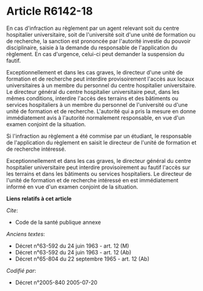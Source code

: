 # Article R6142-18

En cas d'infraction au règlement par un agent relevant soit du centre hospitalier universitaire, soit de l'université soit
d'une unité de formation ou de recherche, la sanction est prononcée par l'autorité investie du pouvoir disciplinaire, saisie
à la demande du responsable de l'application du règlement. En cas d'urgence, celui-ci peut demander la suspension du fautif.

Exceptionnellement et dans les cas graves, le directeur d'une unité de formation et de recherche peut interdire
provisoirement l'accès aux locaux universitaires à un membre du personnel du centre hospitalier universitaire. Le directeur
général du centre hospitalier universitaire peut, dans les mêmes conditions, interdire l'accès des terrains et des bâtiments
ou services hospitaliers à un membre du personnel de l'université ou d'une unité de formation et de recherche. L'autorité qui
a pris la mesure en donne immédiatement avis à l'autorité normalement responsable, en vue d'un examen conjoint de la
situation.

Si l'infraction au règlement a été commise par un étudiant, le responsable de l'application du règlement en saisit le
directeur de l'unité de formation et de recherche intéressé.

Exceptionnellement et dans les cas graves, le directeur général du centre hospitalier universitaire peut interdire
provisoirement au fautif l'accès sur les terrains et dans les bâtiments ou services hospitaliers. Le directeur de l'unité de
formation et de recherche intéressé en est immédiatement informé en vue d'un examen conjoint de la situation.

**Liens relatifs à cet article**

_Cite_:

  - Code de la santé publique annexe

_Anciens textes_:

  - Décret n°63-592 du 24 juin 1963 - art. 12 (M)
  - Décret n°63-592 du 24 juin 1963 - art. 12 (Ab)
  - Décret n°65-804 du 22 septembre 1965 - art. 12 (Ab)

_Codifié par_:

  - Décret n°2005-840 2005-07-20
